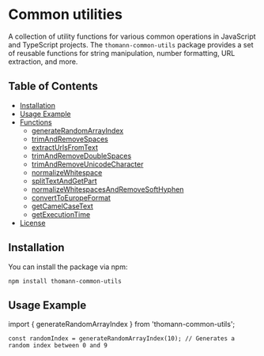 # Common utilities

A collection of utility functions for various common operations in JavaScript and TypeScript projects. The `thomann-common-utils` package provides a set of reusable functions for string manipulation, number formatting, URL extraction, and more.

## Table of Contents

-   [Installation](#installation)
-   [Usage Example](#usage-example)
-   [Functions](#functions)
    -   [generateRandomArrayIndex](#generaterandomarrayindex)
    -   [trimAndRemoveSpaces](#trimandremovespaces)
    -   [extractUrlsFromText](#extracturlsfromtext)
    -   [trimAndRemoveDoubleSpaces](#trimandremovedoublespaces)
    -   [trimAndRemoveUnicodeCharacter](#trimandremoveunicodecharacter)
    -   [normalizeWhitespace](#normalizewhitespace)
    -   [splitTextAndGetPart](#splittextandgetpart)
    -   [normalizeWhitespacesAndRemoveSoftHyphen](#normalizewhitespacesandremovesofthyphen)
    -   [convertToEuropeFormat](#converttoeuropeformat)
    -   [getCamelCaseText](#getcamelcasetext)
    -   [getExecutionTime](#getexecutiontime)
-   [License](#license)

## Installation

You can install the package via npm:

```shell
npm install thomann-common-utils
```

## Usage Example

import { generateRandomArrayIndex } from 'thomann-common-utils';

```shell
const randomIndex = generateRandomArrayIndex(10); // Generates a random index between 0 and 9
```
